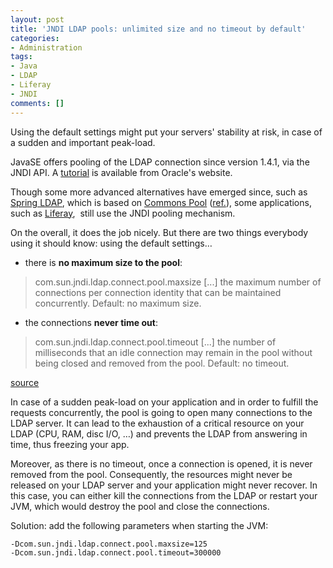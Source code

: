 ```yaml
---
layout: post
title: 'JNDI LDAP pools: unlimited size and no timeout by default'
categories:
- Administration
tags:
- Java
- LDAP
- Liferay
- JNDI
comments: []
---
```


Using the default settings might put your servers' stability at risk, in case of a sudden and important peak-load.

JavaSE offers pooling of the LDAP connection since version 1.4.1, via the JNDI API. A [tutorial](http://docs.oracle.com/javase/jndi/tutorial/ldap/connect/pool.html) is available from Oracle's website.

Though some more advanced alternatives have emerged since, such as [Spring LDAP](http://www.springsource.org/ldap), which is based on [Commons Pool](http://commons.apache.org/proper/commons-pool/) ([ref.](http://static.springsource.org/spring-ldap/docs/1.3.x/reference/html/introduction.html#ldap.pool)), some applications, such as [Liferay](http://www.liferay.com),  still use the JNDI pooling mechanism.

On the overall, it does the job nicely. But there are two things everybody using it should know: using the default settings…

- there is **no maximum size to the pool**:

> com.sun.jndi.ldap.connect.pool.maxsize [...] the maximum number of connections per connection identity that can be maintained concurrently. Default: no maximum size.

- the connections **never time out**:

> com.sun.jndi.ldap.connect.pool.timeout [...] the number of milliseconds that an idle connection may remain in the pool without being closed and removed from the pool. Default: no timeout.

[source](http://docs.oracle.com/javase/jndi/tutorial/ldap/connect/config.html)

In case of a sudden peak-load on your application and in order to fulfill the requests concurrently, the pool is going to open many connections to the LDAP server. It can lead to the exhaustion of a critical resource on your LDAP (CPU, RAM, disc I/O, …) and prevents the LDAP from answering in time, thus freezing your app.

Moreover, as there is no timeout, once a connection is opened, it is never removed from the pool. Consequently, the resources might never be released on your LDAP server and your application might never recover. In this case, you can either kill the connections from the LDAP or restart your JVM, which would destroy the pool and close the connections.

Solution: add the following parameters when starting the JVM:

```
-Dcom.sun.jndi.ldap.connect.pool.maxsize=125
-Dcom.sun.jndi.ldap.connect.pool.timeout=300000
```